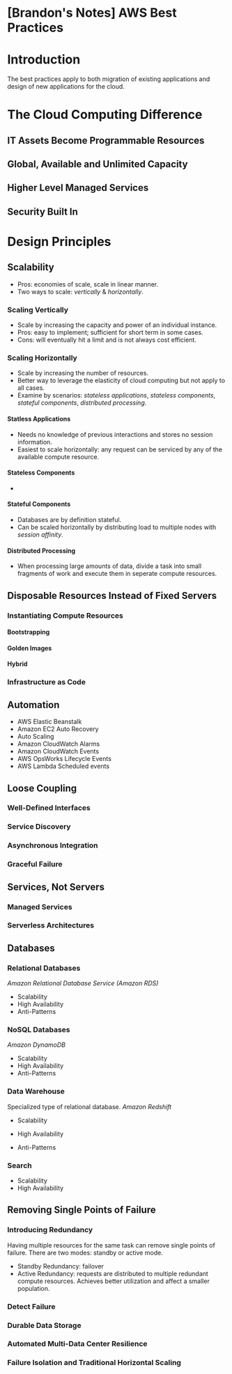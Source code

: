 # [Brandon's Notes] AWS Best Practices


# Introduction
The best practices apply to both migration of existing applications and design of new applications for the cloud.


# The Cloud Computing Difference
## IT Assets Become Programmable Resources

## Global, Available and Unlimited Capacity

## Higher Level Managed Services

## Security Built In


# Design Principles
## Scalability
- Pros: economies of scale, scale in linear manner.
- Two ways to scale: *vertically* & *horizontally*.

### Scaling Vertically
- Scale by increasing the capacity and power of an individual instance. 
- Pros: easy to implement; sufficient for short term in some cases.
- Cons: will eventually hit a limit and is not always cost efficient.

### Scaling Horizontally
- Scale by increasing the number of resources.
- Better way to leverage the elasticity of cloud computing but not apply to all cases.
- Examine by scenarios: *stateless applications*, *stateless components*, *stateful components*, *distributed processing*.

#### Statless Applications
- Needs no knowledge of previous interactions and stores no session information.
- Easiest to scale horizontally: any request can be serviced by any of the available compute resource.

#### Stateless Components
- 

#### Stateful Components
- Databases are by definition stateful.
- Can be scaled horizontally by distributing load to multiple nodes with *session affinity*.

#### Distributed Processing
- When processing large amounts of data, divide a task into small fragments of work and execute them in seperate compute resources.

## Disposable Resources Instead of Fixed Servers
### Instantiating Compute Resources
#### Bootstrapping

#### Golden Images

#### Hybrid

### Infrastructure as Code

## Automation
- AWS Elastic Beanstalk
- Amazon EC2 Auto Recovery
- Auto Scaling
- Amazon CloudWatch Alarms
- Amazon CloudWatch Events
- AWS OpsWorks Lifecycle Events
- AWS Lambda Scheduled events


## Loose Coupling 
### Well-Defined Interfaces

### Service Discovery

### Asynchronous Integration

### Graceful Failure

## Services, Not Servers
### Managed Services

### Serverless Architectures

## Databases

### Relational Databases
*Amazon Relational Database Service (Amazon RDS)*

- Scalability
- High Availability
- Anti-Patterns

### NoSQL Databases
*Amazon DynamoDB*
- Scalability
- High Availability
- Anti-Patterns

### Data Warehouse
Specialized type of relational database.
*Amazon Redshift*
- Scalability

- High Availability

- Anti-Patterns

### Search
- Scalability
- High Availability

## Removing Single Points of Failure
### Introducing Redundancy
Having multiple resources for the same task can remove single points of failure. 
There are two modes: standby or active mode.
- Standby Redundancy: failover
- Active Redundancy: requests are distributed to multiple redundant compute resources. Achieves better utilization and affect a smaller population.
### Detect Failure
### Durable Data Storage
### Automated Multi-Data Center Resilience
### Failure Isolation and Traditional Horizontal Scaling
